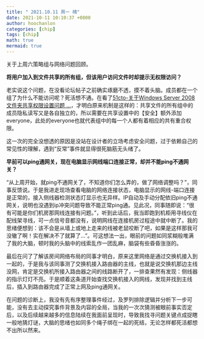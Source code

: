 ```yaml
---
title: " 2021.10.11 周一 晴"
date: 2021-10-11 10:10:37 +0800
author: hoochanlon
categories: [chip]
tags: [chip]
math: true
mermaid: true
---
```


关于上周六策略组与网络问题回顾。<!-- more -->

**将用户加入到文件共享的所有组，但该用户访问文件时却提示无权限访问？**

老实说这个问题，在没看论坛帖子之前确实琢磨不透，摸不着头脑。成员都在一个组了为什么不能访问呢？死活想不通。在看了[51cto-关于Windows Server 2008 文件夹共享权限设置问题 ...](https://bbs.51cto.com/thread-918879-1.html)，才明白原来机制是这样的：共享文件的所有组中的成员隐私读写又是各自独立的，所以需要在共享设置中的【安全】额外添加everyone，此处的everyone也就代表组中的每一个人都有着相应的共有重合权限。

这一次的完全没想透的原因是没站在设计者的立场考虑安全问题，过于依赖自己的常见性的理解，遇到“反常”事件就显得很死脑筋无头绪了。

**早前可以ping通网关，现在电脑显示网线端口连接正常，却并不能ping不通网关？**

“从上周开始，就ping不通网关了，不知道你们怎么弄的，做了网络调整吗？”，同事反馈说。于是我进走现场查看电脑的网络连接状态，电脑显示的网线-端口连接是正常的，接入侧线器检测状态灯显示也无异样。IP自动及手动分配依旧ping不通网关，说明也没遇到ip冲突问题导致不能正常ping通。见此况，同事随即说：“很有可能是你们机房那网线连接有问题。”，听到此话后，我当即跑到机柜用寻线仪在配线架寻线，可一点信号音都没有，说明网线在连接机房过程途中就中断了。我的思绪便想到：该不会是从墙上或地上走来的线被老鼠咬断了吧，如果是这样那我可没辙了啊！实在解决不了就算了...”。可这想法一出，眼前的问题如同浆糊般堆满了我的大脑，顿时我的头脑中的线索乱作一团乱麻，脑袋有些昏昏涨涨的。

最后在问了了解该房间网络布局的同事才明白，原来这里网络是通过交换机接入到一起的，于是我与该同事测了交换机接入路由器的主线，也就是说交换机那边主线没网，肯定是交换机所接入路由器之间的线路断开了，一排查果然有发现：侧线器的指示灯灯不亮。于是顺着这条道开始查找交换机接入的网线，发现并找到主线后，插入到路由器完成了正常上网及ping通网关。

在问题的诊断上，我没有先有序整理事件经过，及罗列排除逻辑并分析下一步可能，没有去主动探究事件背景及内容的全局，当我的一次次猜测被眼前事实否定后，以及后续越来越多的信息陆续在我面前呈现时，导致我找寻问题关键点成捉瞎一般地猜灯谜，大脑的思绪也如同多个绳子绑在一起的死结，无论怎样都死活都想不出所以然来。
